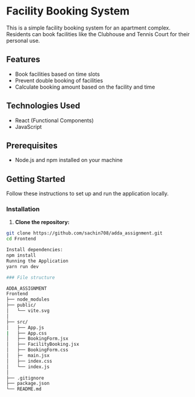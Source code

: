 # Facility Booking System

This is a simple facility booking system for an apartment complex. Residents can book facilities like the Clubhouse and Tennis Court for their personal use.

## Features

- Book facilities based on time slots
- Prevent double booking of facilities
- Calculate booking amount based on the facility and time

## Technologies Used

- React (Functional Components)
- JavaScript

## Prerequisites

- Node.js and npm installed on your machine

## Getting Started

Follow these instructions to set up and run the application locally.

### Installation

1. **Clone the repository:**

```bash
git clone https://github.com/sachin708/adda_assignment.git
cd Frontend

Install dependencies:
npm install
Running the Application
yarn run dev

### File structure

ADDA_ASSIGNMENT
Frontend
├── node_modules
├── public/
│   └── vite.svg
│
├── src/
│   ├── App.js
|   ├── App.css
│   ├── BookingForm.jsx
│   ├── FacilityBooking.jsx
│   ├── BookingForm.css
│   ├─  main.jsx
│   ├── index.css
│   └── index.js
│
├── .gitignore
├── package.json
└── README.md
```
